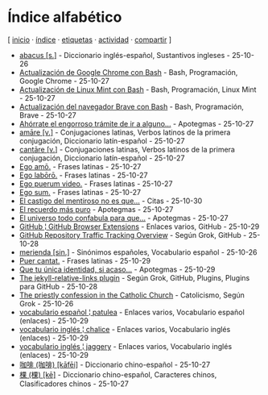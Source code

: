 # Índice alfabético
[ [inicio](/index.md) · [índice](/indice.md) · [etiquetas](/etiquetas.md) · [actividad](/actividad.md) · [compartir](https://x.com/intent/tweet?text=%C3%8Dndice%20alfab%C3%A9tico%20%E2%80%94%20%C3%8Dndices%0A%0ALista%20de%20todas%20las%20entradas%20del%20sitio%20en%20orden%20alfab%C3%A9tico%2C%20con%20etiquetas%20y%20fecha%20de%20creaci%C3%B3n.%0A%0A%E2%86%92%20https%3A%2F%2Fgithub.com%2Fjucardus%2Fjucardus.github.io%2Fblob%2Fmain%2Findice.md%0A%0A%23indices_jucardus) ]

* [abacus [s.]](/a/b/a/abacus-s.md) - Diccionario inglés-español, Sustantivos ingleses - 25-10-26
* [Actualización de Google Chrome con Bash](/a/c/t/actualizacion-de-google-chrome-con-bash.md) - Bash, Programación, Google Chrome - 25-10-27
* [Actualización de Linux Mint con Bash](/a/c/t/actualizacion-de-linux-mint-con-bash.md) - Bash, Programación, Linux Mint - 25-10-27
* [Actualización del navegador Brave con Bash](/a/c/t/actualizacion-del-navegador-brave-con-bash.md) - Bash, Programación, Brave - 25-10-27
* [Ahórrate el engorroso trámite de ir a alguno...](/a/h/o/ahorrate-el-engorroso-tramite-de-ir.md) - Apotegmas - 25-10-27
* [amāre [v.]](/a/m/a/amare-v.md) - Conjugaciones latinas, Verbos latinos de la primera conjugación, Diccionario latín-español - 25-10-27
* [cantāre [v.]](/c/a/n/cantare-v.md) - Conjugaciones latinas, Verbos latinos de la primera conjugación, Diccionario latín-español - 25-10-27
* [Ego amō.](/e/g/o/ego-amo.md) - Frases latinas - 25-10-27
* [Ego labōrō.](/e/g/o/ego-laboro.md) - Frases latinas - 25-10-27
* [Ego puerum video.](/e/g/o/ego-puerum-video.md) - Frases latinas - 25-10-27
* [Ego sum.](/e/g/o/ego-sum.md) - Frases latinas - 25-10-27
* [El castigo del mentiroso no es que...](/e/l/c/el-castigo-del-mentiroso-no-es-que.md) - Citas - 25-10-30
* [El recuerdo más puro](/e/l/r/el-recuerdo-mas-puro.md) - Apotegmas - 25-10-27
* [El universo todo confabula para que...](/e/l/u/el-universo-todo-confabula-para-que.md) - Apotegmas - 25-10-27
* [GitHub ¦ GitHub Browser Extensions](/g/i/t/github-github-browser-extensions.md) - Enlaces varios, GitHub - 25-10-29
* [GitHub Repository Traffic Tracking Overview](/g/i/t/github-repository-traffic-tracking-overview.md) - Según Grok, GitHub - 25-10-28
* [merienda [sin.]](/m/e/r/merienda-sin.md) - Sinónimos españoles, Vocabulario español - 25-10-26
* [Puer cantat.](/p/u/e/puer-cantat.md) - Frases latinas - 25-10-29
* [Que tu única identidad, si acaso...](/q/u/e/que-tu-unica-identidad-si-acaso.md) - Apotegmas - 25-10-29
* [The jekyll-relative-links plugin](/t/h/e/the-jekyll-ralative-links-plugin.md) - Según Grok, GitHub, Plugins, Plugins para GitHub - 25-10-28
* [The priestly confession in the Catholic Church](/t/h/e/the-priestly-confession-in-the-catholic-church.md) - Catolicismo, Según Grok - 25-10-26
* [vocabulario español ¦ patulea](/v/o/c/vocabulario-espanol-patulea.md) - Enlaces varios, Vocabulario español (enlaces) - 25-10-29
* [vocabulario inglés ¦ chalice](/v/o/c/vocabulario-ingles-chalice.md) - Enlaces varios, Vocabulario inglés (enlaces) - 25-10-29
* [vocabulario inglés ¦ jaggery](/v/o/c/vocabulario-ingles-jaggery.md) - Enlaces varios, Vocabulario inglés (enlaces) - 25-10-29
* [咖啡 (咖啡) [kāfēi]](/k/a/1/ka1-fei1.md) - Diccionario chino-español - 25-10-27
* [棵 (棵) [kē]](/k/e/1/ke1-26869.md) - Diccionario chino-español, Caracteres chinos, Clasificadores chinos - 25-10-27